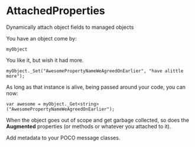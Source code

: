 # AttachedProperties
Dynamically attach object fields to managed objects

You have an object come by:

`myObject`

You like it, but wish it had more.

`myObject._Set("AwesomePropertyNameWeAgreedOnEarlier", "have alittle more");`

As long as that instance is alive, being passed around your code, you can now:

`var awesome = myObject._Get<string>("AwesomePropertyNameWeAgreedOnEarlier");`

When the object goes out of scope and get garbage collected, so does the **Augmented** properties (or methods or whatever you attached to it).

Add metadata to your POCO message classes.

